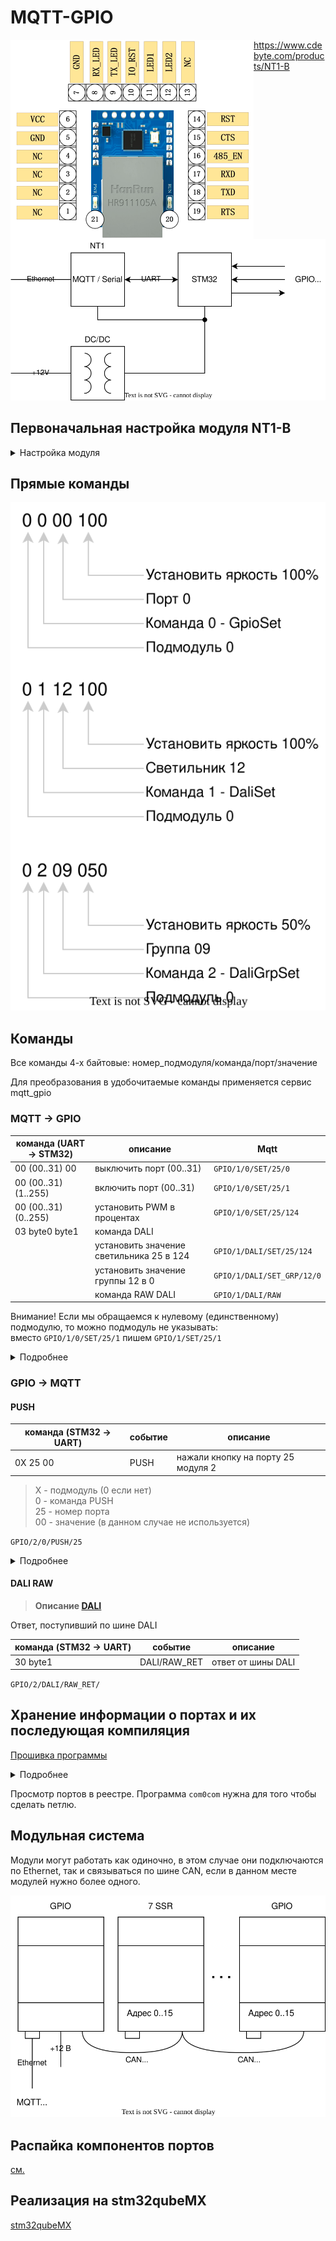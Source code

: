 # MQTT-GPIO

<img align="left"  src="nt_pad.png">


https://www.cdebyte.com/products/NT1-B

![](gpio1.svg)

## Первоначальная настройка модуля NT1-B

<details><summary>Настройка модуля</summary>

Первоначально модуль сидит на статическом адресе 192.168.3.3
настраиваем сеть компа и заходим

![](nt1b_mqtt_settings.png)

Настоятельно рекомендую настроить именно автоматическое получение адреса по DHCP.

Устанавливаем там где 0, нужный нам порядковый номер модуля и нажимаем submit,
пароль для сохранения 123456 после чего перезагружаем по питанию.

В сети его потом можно будет найти по доменному имени MAC адресу:
![](mac-domain.png)

</details>

## Прямые команды


![direct_command.svg](direct_command.svg)



## Команды

Все команды 4-х байтовые: номер_подмодуля/команда/порт/значение

Для преобразования в удобочитаемые команды применяется сервис mqtt_gpio

### MQTT -> GPIO

| команда (UART -> STM32) | описание                                 | Mqtt                       |
|-------------------------|------------------------------------------|----------------------------|
| 00  (00..31) 00         | выключить порт (00..31)                  | `GPIO/1/0/SET/25/0`        |
| 00  (00..31) (1..255)   | включить порт (00..31)                   | `GPIO/1/0/SET/25/1`        |
| 00  (00..31) (0..255)   | установить PWM в процентах               | `GPIO/1/0/SET/25/124`      |
| 03  byte0 byte1         | команда DALI                             |                            |
|                         | установить значение светильника 25 в 124 | `GPIO/1/DALI/SET/25/124`   |
|                         | установить значение группы 12 в 0        | `GPIO/1/DALI/SET_GRP/12/0` |
|                         | команда RAW DALI                         | `GPIO/1/DALI/RAW`          |

Внимание! Если мы обращаемся к нулевому (единственному) подмодулю, то можно подмодуль не указывать:  
вместо `GPIO/1/0/SET/25/1` пишем `GPIO/1/SET/25/1`


<details><summary>Подробнее</summary>

![](message_convert.svg)

![](mqtt_messages_receive.svg)

</details>

### GPIO -> MQTT

#### PUSH

| команда (STM32 -> UART) | событие      | описание                           |
|-------------------------|--------------|------------------------------------|
| 0X 25 00                | PUSH         | нажали кнопку на порту 25 модуля 2 |

> X - подмодуль (0 если нет)  
> 0 - команда PUSH  
> 25 - номер порта  
> 00 - значение (в данном случае не используется)

`GPIO/2/0/PUSH/25`

<details><summary>Подробнее</summary>

![](mqtt_messages_event.svg)

</details>

#### DALI RAW

> **Описание [DALI](dali/readme.md)**

Ответ, поступивший по шине DALI

| команда (STM32 -> UART) | событие      | описание           |
|-------------------------|--------------|--------------------|
| 30 byte1                | DALI/RAW_RET | ответ от шины DALI |

`GPIO/2/DALI/RAW_RET/`



## Хранение информации о портах и их последующая компиляция

[Прошивка программы](write_fw/readme.md)

<details><summary>Подробнее</summary>

```yaml
0: [ "button", "output", "led_button_led", "gpio_exti15" ]                         # PB15
1: [ "button", "output", "led_button", "gpio_exti14" ]                             # PB14
2: [ "button", "output", "led_button_led", "gpio_exti12" ]                         # PB12
3: [ "button", "output", "led_button", "gpio_exti10" ]                             # PB10
4: [ "button", "output", "led_button_led", "tim3_ch4", "gpio_exti1" ]              # PB1
5: [ "button", "output", "led_button", "tim3_ch3", "gpio_exti0" ]                  # PB0
6: [ "button", "output", "led_button_led", "gpio_exti13" ]                         # PB13
7: [ "button", "output", "led_button", "gpio_exti11" ]                             # PB11
8: [ "button", "output", "led_button_led", "gpio_exti2" ]                          # PB2
9: [ "button", "output", "led_button" , "tim3_ch2", "gpio_exti7" ]                 # PA7
10: [ "button", "output", "led_button_led", "tim3_ch1", "gpio_exti6" ]             # PA6
11: [ "button", "output", "led_button", "gpio_exti8" ]                             # PB8
12: [ "button", "output", "led_button_led", "gpio_exti7" ]                         # PB7
13: [ "button", "output", "led_button", "gpio_exti4" ]                             # PB4
14: [ "button", "output", "led_button_led", "gpio_exti5" ]                         # PA5
15: [ "button", "output", "led_button", "gpio_exti9" ]                             # PB9
16: [ "button", "output", "led_button_led", "gpio_exti6" ]                         # PB6
17: [ "button", "output", "led_button", "gpio_exti3" ]                             # PB3
18: [ "button", "output", "led_button_led", "gpio_exti15" ]                        # PA15
19: [ "button", "output", "led_button", "gpio_exti14" ]                            # PC14
20: [ "button", "output", "led_button_led", "gpio_exti3" ]                         # PA3
21: [ "button", "output", "led_button", "gpio_exti2" ]                             # PA2
```

```json
{
  "0": {
    "type": "button",
    "active_level": 0,
    "long_press": 0
  },
  "1": {
    "type": "output",
    "active_level": 0
  },
  "2": {
    "type": "led_button",
    "active_level": 0
  },
  "3": {
    "type": "led_button_led"
  },
  "4": {
    "type": "counter",
    "active_level": 0,
    "tick": 1000
  }
}
```

</details>



Просмотр портов в реестре. Программа `com0com` нужна для того чтобы сделать петлю.


## Модульная система

Модули могут работать как одиночно, в этом случае они подключаются по Ethernet, так и связываться по шине CAN, если в
данном месте модулей нужно более одного.

![](can_modules.svg)

## Распайка компонентов портов

[см.](gpio_pic/readme.md)

## Реализация на stm32qubeMX

[stm32qubeMX](stm32qube/readme.md)

